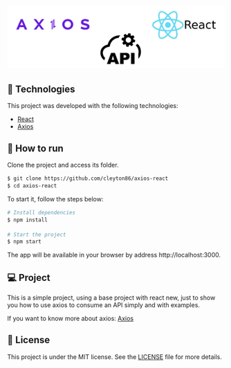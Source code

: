 <h1 align="center">
    <img alt="axios-react" src="/axios-react-api.png" />
</h1>

## 🧪 Technologies

This project was developed with the following technologies:

- [React](https://reactjs.org)
- [Axios](https://axios-http.com/)

## 🚀 How to run

Clone the project and access its folder.

```bash
$ git clone https://github.com/cleyton86/axios-react
$ cd axios-react
```

To start it, follow the steps below:
```bash
# Install dependencies
$ npm install

# Start the project
$ npm start
```

The app will be available in your browser by address http://localhost:3000.

## 💻 Project

This is a simple project, using a base project with react new, just to show you how to use axios to consume an API simply and with examples.

If you want to know more about axios: [Axios](https://axios-http.com/)

## 📝 License

This project is under the MIT license. See the [LICENSE](LICENSE.md) file for more details.
